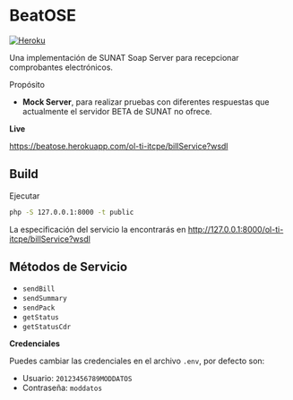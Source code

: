 # BeatOSE
[![Heroku](https://heroku-badge.herokuapp.com/?app=beatose)](https://beatose.herokuapp.com/)

Una implementación de SUNAT Soap Server para recepcionar comprobantes electrónicos.

Propósito
- **Mock Server**, para realizar pruebas con diferentes respuestas que 
actualmente el servidor BETA de SUNAT no ofrece.

**Live**

https://beatose.herokuapp.com/ol-ti-itcpe/billService?wsdl

## Build
Ejecutar
```bash
php -S 127.0.0.1:8000 -t public
```

La especificación del servicio la encontrarás en http://127.0.0.1:8000/ol-ti-itcpe/billService?wsdl

## Métodos de Servicio
- `sendBill`
- `sendSummary`
- `sendPack`
- `getStatus`
- `getStatusCdr`

**Credenciales**

Puedes cambiar las credenciales en el archivo `.env`, por defecto son:
- Usuario: `20123456789MODDATOS`
- Contraseña: `moddatos`
